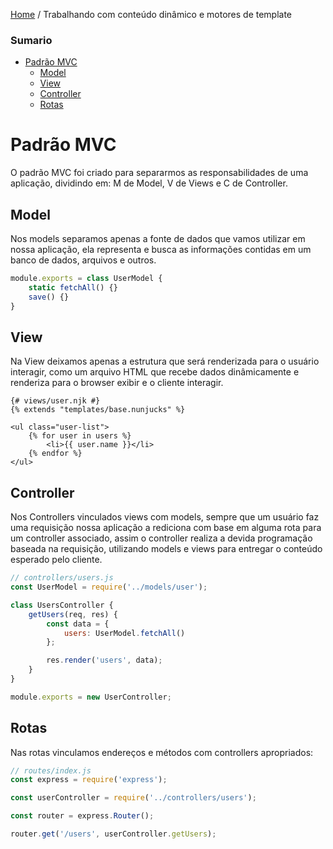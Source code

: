 [Home](../README.md) / Trabalhando com conteúdo dinâmico e motores de template

### Sumario

- [Padrão MVC](#Padr%C3%A3o-MVC)
  - [Model](#Model)
  - [View](#View)
  - [Controller](#Controller)
  - [Rotas](#Rotas)


# Padrão MVC

O padrão MVC foi criado para separarmos as responsabilidades de uma aplicação, dividindo em: M de Model, V de Views e C de Controller.

## Model

Nos models separamos apenas a fonte de dados que vamos utilizar em nossa aplicação, ela representa e busca as informações
contidas em um banco de dados, arquivos e outros.

```javascript
module.exports = class UserModel {
    static fetchAll() {}
    save() {}
}
```

## View

Na View deixamos apenas a estrutura que será renderizada para o usuário interagir, como um arquivo HTML que recebe dados
dinâmicamente e renderiza para o browser exibir e o cliente interagir.

```nunjucks
{# views/user.njk #}
{% extends "templates/base.nunjucks" %}

<ul class="user-list">
    {% for user in users %}
        <li>{{ user.name }}</li>
    {% endfor %}
</ul>
```

## Controller

Nos Controllers vinculados views com models, sempre que um usuário faz uma requisição nossa aplicação a rediciona com base
em alguma rota para um controller associado, assim o controller realiza a devida programação baseada na requisição, utilizando
models e views para entregar o conteúdo esperado pelo cliente.

```javascript
// controllers/users.js
const UserModel = require('../models/user');

class UsersController {
    getUsers(req, res) {
        const data = {
            users: UserModel.fetchAll()
        };

        res.render('users', data);
    }
}

module.exports = new UserController;
```

## Rotas

Nas rotas vinculamos endereços e métodos com controllers apropriados:

```javascript
// routes/index.js
const express = require('express');

const userController = require('../controllers/users');

const router = express.Router();

router.get('/users', userController.getUsers);
```